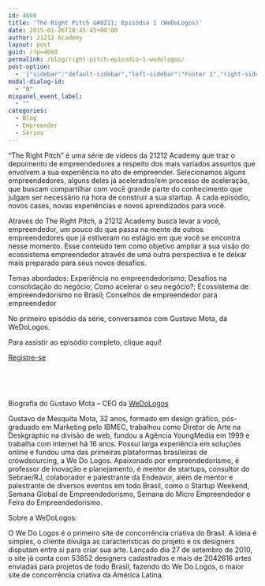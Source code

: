 ```yaml
---
id: 4660
title: 'The Right Pitch &#8211; Episódio 1 (WeDoLogos)'
date: 2015-01-26T18:45:45+00:00
author: 21212 Academy
layout: post
guid: /?p=4660
permalink: /blog/right-pitch-episodio-1-wedologos/
post-option:
  - '{"sidebar":"default-sidebar","left-sidebar":"Footer 1","right-sidebar":"Footer 1","page-title":"","page-caption":""}'
modal-dialog-id:
  - "0"
mixpanel_event_label:
  - ""
categories:
  - Blog
  - Empreender
  - Séries
---
```

“The Right Pitch” é uma série de vídeos da 21212 Academy que traz o depoimento de empreendedores a respeito dos mais variados assuntos que envolvem a sua experiência no ato de empreender. Selecionamos alguns empreendedores, alguns deles já acelerados/em processo de aceleração, que buscam compartilhar com você grande parte do conhecimento que julgam ser necessário na hora de construir a sua startup. A cada episódio, novos cases, novas experiências e novos aprendizados para você.

Através do The Right Pitch, a 21212 Academy busca levar a você, empreendedor, um pouco do que passa na mente de outros empreendedores que já estiveram no estágio em que você se encontra nesse momento. Esse conteúdo tem como objetivo ampliar a sua visão do ecossistema empreendedor através de uma outra perspectiva e te deixar mais preparado para seus novos desafios.

Temas abordados: Experiência no empreendedorismo; Desafios na consolidação do negócio; Como acelerar o seu negócio?; Ecossistema de empreendedorismo no Brasil; Conselhos de empreendedor para empreendedor

No primeiro episódio da série, conversamos com Gustavo Mota, da WeDoLogos.



Para assistir ao episódio completo, clique aqui!

<div class="gdlr-course-button" >
  <a  href='/'>Registre-se</a>
</div>

&nbsp;

&nbsp;

Biografia do Gustavo Mota – CEO da [WeDoLogos](http://www.wedologos.com.br/)

Gustavo de Mesquita Mota, 32 anos, formado em design gráfico, pós-graduado em Marketing pelo IBMEC, trabalhou como Diretor de Arte na Deskgraphic na divisão de web, fundou a Agência YoungMedia em 1999 e trabalha com internet há 16 anos. Possui larga experiência em soluções online e fundou uma das primeiras plataformas brasileiras de crowdsourcing, a We Do Logos. Apaixonado por empreendedorismo, é professor de inovação e planejamento, é mentor de startups, consultor do Sebrae/RJ, colaborador e palestrante da Endeavor, além de mentor e palestrante de diversos eventos em todo Brasil, como o Startup Weekend, Semana Global de Empreendedorismo, Semana do Micro Empreendedor e Feira do Empreendedorismo.

Sobre a WeDoLogos:

O We Do Logos é o primeiro site de concorrência criativa do Brasil. A ideia é simples, o cliente divulga as características do projeto e os designers disputam entre si para criar sua arte. Lançado dia 27 de setembro de 2010, o site já conta com 53852 designers cadastrados e mais de 2042616 artes enviadas para projetos de todo Brasil, fazendo do We Do Logos, o maior site de concorrência criativa da América Latina.

&nbsp;